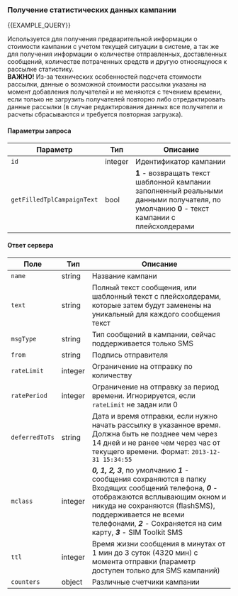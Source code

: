 ### Получение статистических данных кампании
{{EXAMPLE_QUERY}}

Используется для получения предварительной информации о стоимости кампании с учетом текущей ситуации в системе, а так же для получения информации о количестве отправленных, доставленных сообщений, количестве потраченных средств и другую относящуюся к рассылке статистику.<br>**ВАЖНО!** Из-за технических особенностей подсчета стоимости рассылки, данные о возможной стоимости рассылки указаны на момент добавления получателей и не меняются с течением времени, если только не загрузить получателей повторно либо отредактировать данные рассылки (в случае редактирования данных все получатели и расчеты сбрасываются и требуется повторная загрузка).

#### Параметры запроса

 Параметр                  | Тип     | Описание
---------------------------|---------|-----------
`id`                       | integer | Идентификатор кампании
`getFilledTplCampaignText` | bool    | **1** - возвращать текст шаблонной кампании заполненный реальными данными получателя, по умолчанию **0** - текст кампании с плейсхолдерами

#### Ответ сервера

Поле           | Тип     | Описание
---------------|---------|-----------
`name`         | string  | Название кампани
`text`         | string  | Полный текст сообщения, или шаблонный текст с плейсхолдерами, которые затем будут заменены на уникальный для каждого сообщения текст
`msgType`      | string  | Тип сообщений в кампании, сейчас поддерживается только SMS
`from`         | string  | Подпись отправителя
`rateLimit`    | integer | Ограничение на отправку по количеству
`ratePeriod`   | integer | Ограничение на отправку за период времени. Игнорируется, если `rateLimit` не задан или 0
`deferredToTs` | string  | Дата и время отправки, если нужно начать рассылку в указанное время. Должна быть не позднее чем через 14 дней и не ранее чем через час от текущего времени. Формат: `2013-12-31 15:34:55`
`mclass`       | integer | ***0, 1, 2, 3***, по умолчанию ***1*** - сообщения сохраняются в папку Входящих сообщений телефона, ***0*** - отображаются всплывающим окном и никуда не сохраняются (flashSMS), поддерживается не всеми телефонами, ***2*** - Сохраняется на сим карту, ***3*** - SIM Toolkit SMS
`ttl`          | integer | Время жизни сообщения в минутах от 1 мин до 3 суток (4320 мин) с момента отправки (параметр доступен только для SMS кампаний)
`counters`     | object  | Различные счетчики кампании





